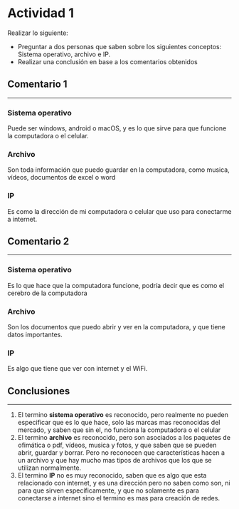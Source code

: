 # Actividad 1

Realizar lo siguiente:

- Preguntar a dos personas que saben sobre los siguientes conceptos: Sistema operativo, archivo e IP.
- Realizar una conclusión en base a los comentarios obtenidos

## Comentario 1
---

### Sistema operativo

Puede ser windows, android o macOS, y es lo que sirve para  que funcione la computadora o el celular.

### Archivo

Son toda información que puedo guardar en la computadora, como musica, vídeos, documentos de excel o word

### IP

Es como la dirección de mi computadora o celular que uso para conectarme a internet.

## Comentario 2
---

### Sistema operativo

Es lo que hace que la computadora funcione, podría decir que es como el cerebro de la computadora

### Archivo

Son los documentos que puedo abrir y ver en la computadora, y que tiene datos importantes.

### IP

Es algo que tiene que ver con internet y el WiFi.

## Conclusiones

---

1. El termino **sistema operativo** es reconocido, pero realmente no pueden especificar que es lo que hace, solo las marcas mas reconocidas del mercado, y saben que sin el, no funciona la computadora o el celular
2. El termino **archivo** es reconocido, pero son asociados a los paquetes de ofimática o pdf, vídeos, musica y fotos, y que saben que se pueden abrir, guardar y borrar. Pero no reconocen que características hacen a un archivo y que hay mucho mas tipos de archivos que los que se utilizan normalmente.
3. El termino **IP** no es muy reconocido, saben que es algo que esta relacionado con internet, y es una dirección pero no saben como son, ni para que sirven específicamente, y que no solamente es para conectarse a internet sino el termino es mas para creación de redes.